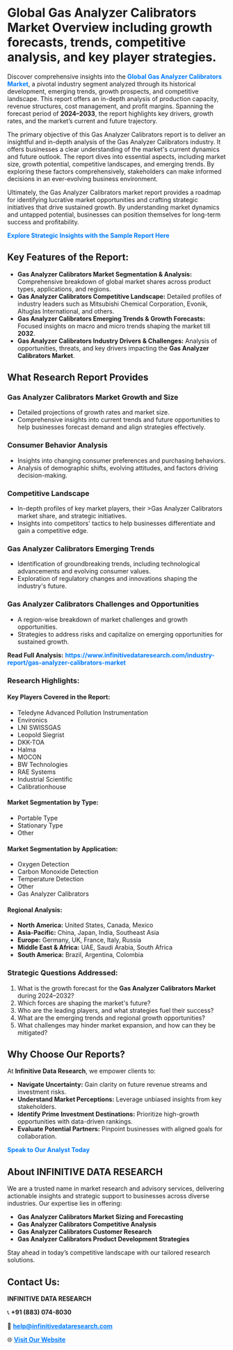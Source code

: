 <h1>Global Gas Analyzer Calibrators Market Overview including growth forecasts, trends, competitive analysis, and key player strategies.</h1>
<p>
Discover comprehensive insights into the 
<a href="https://www.infinitivedataresearch.com/industry-report/gas-analyzer-calibrators-market" rel="dofollow" style="color: #007BFF; text-decoration: none;"><strong>Global Gas Analyzer Calibrators Market</strong></a>, a pivotal industry segment analyzed through its historical development, emerging trends, growth prospects, and competitive landscape. This report offers an in-depth analysis of production capacity, revenue structures, cost management, and profit margins. Spanning the forecast period of <strong>2024–2033</strong>, the report highlights key drivers, growth rates, and the market’s current and future trajectory.
</p>
<p>
The primary objective of this Gas Analyzer Calibrators report is to deliver an insightful and in-depth analysis of the Gas Analyzer Calibrators industry. It offers businesses a clear understanding of the market's current dynamics and future outlook. The report dives into essential aspects, including market size, growth potential, competitive landscapes, and emerging trends. By exploring these factors comprehensively, stakeholders can make informed decisions in an ever-evolving business environment.
</p>
<p>
Ultimately, the Gas Analyzer Calibrators market report provides a roadmap for identifying lucrative market opportunities and crafting strategic initiatives that drive sustained growth. By understanding market dynamics and untapped potential, businesses can position themselves for long-term success and profitability.
</p>
<p>
<a href="https://www.infinitivedataresearch.com/request-sample/reportId=101910" style="color: #007BFF; text-decoration: none;"><strong>Explore Strategic Insights with the Sample Report Here</strong></a>
</p>

<h2>Key Features of the Report:</h2>
<ul>
<li><strong>Gas Analyzer Calibrators Market Segmentation & Analysis:</strong> Comprehensive breakdown of global market shares across product types, applications, and regions.</li>
<li><strong>Gas Analyzer Calibrators Competitive Landscape:</strong> Detailed profiles of industry leaders such as Mitsubishi Chemical Corporation, Evonik, Altuglas International, and others.</li>
<li><strong>Gas Analyzer Calibrators Emerging Trends & Growth Forecasts:</strong> Focused insights on macro and micro trends shaping the market till <strong>2032</strong>.</li>
<li><strong>Gas Analyzer Calibrators Industry Drivers & Challenges:</strong> Analysis of opportunities, threats, and key drivers impacting the <strong>Gas Analyzer Calibrators Market</strong>.</li>
</ul>

<h2>What Research Report Provides</h2>
<h3>Gas Analyzer Calibrators Market Growth and Size</h3>
<ul>
<li>Detailed projections of growth rates and market size.</li>
<li>Comprehensive insights into current trends and future opportunities to help businesses forecast demand and align strategies effectively.</li>
</ul>

<h3>Consumer Behavior Analysis</h3>
<ul>
<li>Insights into changing consumer preferences and purchasing behaviors.</li>
<li>Analysis of demographic shifts, evolving attitudes, and factors driving decision-making.</li>
</ul>

<h3>Competitive Landscape</h3>
<ul>
<li>In-depth profiles of key market players, their >Gas Analyzer Calibrators market share, and strategic initiatives.</li>
<li>Insights into competitors' tactics to help businesses differentiate and gain a competitive edge.</li>
</ul>

<h3>Gas Analyzer Calibrators Emerging Trends</h3>
<ul>
<li>Identification of groundbreaking trends, including technological advancements and evolving consumer values.</li>
<li>Exploration of regulatory changes and innovations shaping the industry's future.</li>
</ul>

<h3>Gas Analyzer Calibrators Challenges and Opportunities</h3>
<ul>
<li>A region-wise breakdown of market challenges and growth opportunities.</li>
<li>Strategies to address risks and capitalize on emerging opportunities for sustained growth.</li>
</ul>
<p><strong>Read Full Analysis:</strong> <a href="https://www.infinitivedataresearch.com/industry-report/gas-analyzer-calibrators-market" rel="dofollow" style="color: #007BFF; text-decoration: none;"><strong>https://www.infinitivedataresearch.com/industry-report/gas-analyzer-calibrators-market</strong></a></p>
<h3>Research Highlights:</h3>
<h4>Key Players Covered in the Report:</h4>
<ul><li>Teledyne Advanced Pollution Instrumentation</li><li>Environics</li><li>LNI SWISSGAS</li><li>Leopold Siegrist</li><li>DKK-TOA</li><li>Halma</li><li>MOCON</li><li>BW Technologies</li><li>RAE Systems</li><li>Industrial Scientific</li><li>Calibrationhouse</li></ul>
<h4>Market Segmentation by Type:</h4>
<ul><li>Portable Type</li><li>Stationary Type</li><li>Other</li></ul>
<h4>Market Segmentation by Application:</h4>
<ul><li>Oxygen Detection</li><li>Carbon Monoxide Detection</li><li>Temperature Detection</li><li>Other</li><li>Gas Analyzer Calibrators</li></ul>

<h4>Regional Analysis:</h4>
<ul>
<li><strong>North America:</strong> United States, Canada, Mexico</li>
<li><strong>Asia-Pacific:</strong> China, Japan, India, Southeast Asia</li>
<li><strong>Europe:</strong> Germany, UK, France, Italy, Russia</li>
<li><strong>Middle East & Africa:</strong> UAE, Saudi Arabia, South Africa</li>
<li><strong>South America:</strong> Brazil, Argentina, Colombia</li>
</ul>

<h3>Strategic Questions Addressed:</h3>
<ol>
<li>What is the growth forecast for the <strong>Gas Analyzer Calibrators Market</strong> during 2024–2032?</li>
<li>Which forces are shaping the market's future?</li>
<li>Who are the leading players, and what strategies fuel their success?</li>
<li>What are the emerging trends and regional growth opportunities?</li>
<li>What challenges may hinder market expansion, and how can they be mitigated?</li>
</ol>

<h2>Why Choose Our Reports?</h2>
<p>At <strong>Infinitive Data Research</strong>, we empower clients to:</p>
<ul>
<li><strong>Navigate Uncertainty:</strong> Gain clarity on future revenue streams and investment risks.</li>
<li><strong>Understand Market Perceptions:</strong> Leverage unbiased insights from key stakeholders.</li>
<li><strong>Identify Prime Investment Destinations:</strong> Prioritize high-growth opportunities with data-driven rankings.</li>
<li><strong>Evaluate Potential Partners:</strong> Pinpoint businesses with aligned goals for collaboration.</li>
</ul>
<p><a href="https://www.infinitivedataresearch.com/industry-report/gas-analyzer-calibrators-market" rel="dofollow" style="color: #007BFF; text-decoration: none;"><strong>Speak to Our Analyst Today</strong></a></p>

<h2>About INFINITIVE DATA RESEARCH</h2>
<p>We are a trusted name in market research and advisory services, delivering actionable insights and strategic support to businesses across diverse industries. Our expertise lies in offering:</p>
<ul>
<li><strong>Gas Analyzer Calibrators Market Sizing and Forecasting</strong></li>
<li><strong>Gas Analyzer Calibrators Competitive Analysis</strong></li>
<li><strong>Gas Analyzer Calibrators Customer Research</strong></li>
<li><strong>Gas Analyzer Calibrators Product Development Strategies</strong></li>
</ul>
<p>Stay ahead in today’s competitive landscape with our tailored research solutions.</p>

<h2>Contact Us:</h2>
<p><strong>INFINITIVE DATA RESEARCH</strong></p>
<p>📞 <strong>+91 (883) 074-8030</strong></p>
<p>📧 <strong><a href="mailto:help@infinitivedataresearch.com" style="color: #007BFF;">help@infinitivedataresearch.com</a></strong></p>
<p>🌐 <strong><a href="https://www.infinitivedataresearch.com" rel="dofollow" style="color: #007BFF;">Visit Our Website</a></strong></p>